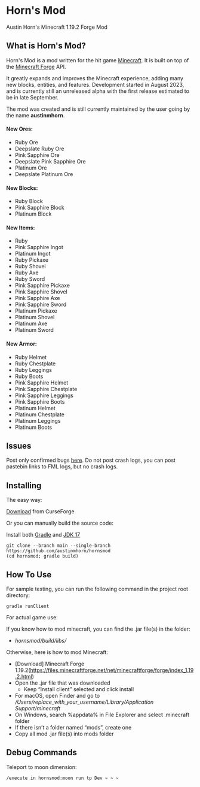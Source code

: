 # Horn's Mod 

Austin Horn's Minecraft 1.19.2 Forge Mod

## What is Horn's Mod?

Horn's Mod is a mod written for the hit game [Minecraft](https://minecraft.net/). It is built on top of the [Minecraft Forge](https://github.com/MinecraftForge) API.

It greatly expands and improves the Minecraft experience, adding many new blocks, entities, and features. Development started in August 2023, and is currently still an unreleased alpha with the first release estimated to be in late September.

The mod was created and is still currently maintained by the user going by the name **austinmhorn**.

#### New Ores:
- Ruby Ore
- Deepslate Ruby Ore
- Pink Sapphire Ore
- Deepslate Pink Sapphire Ore
- Platinum Ore
- Deepslate Platinum Ore

#### New Blocks:
- Ruby Block
- Pink Sapphire Block
- Platinum Block

#### New Items:
- Ruby
- Pink Sapphire Ingot
- Platinum Ingot
- Ruby Pickaxe
- Ruby Shovel
- Ruby Axe
- Ruby Sword
- Pink Sapphire Pickaxe
- Pink Sapphire Shovel
- Pink Sapphire Axe
- Pink Sapphire Sword
- Platinum Pickaxe
- Platinum Shovel
- Platinum Axe
- Platinum Sword

#### New Armor:
- Ruby Helmet
- Ruby Chestplate
- Ruby Leggings
- Ruby Boots
- Pink Sapphire Helmet
- Pink Sapphire Chestplate
- Pink Sapphire Leggings
- Pink Sapphire Boots
- Platinum Helmet
- Platinum Chestplate
- Platinum Leggings
- Platinum Boots

## Issues

Post only confirmed bugs [here](https://github.com/austinmhorn/hornsmod/issues). Do not post crash logs, you can post pastebin links to FML logs, but no crash logs.

## Installing

The easy way:

[Download](https://legacy.curseforge.com/minecraft/mc-mods/horns-mod) from CurseForge

Or you can manually build the source code:

Install both [Gradle](https://gradle.org/install/) and [JDK 17](https://www.oracle.com/java/technologies/downloads/#java17)

    git clone --branch main --single-branch https://github.com/austinmhorn/hornsmod
    (cd hornsmod; gradle build)

## How To Use

For sample testing, you can run the following command in the project root directory:

    gradle runClient

For actual game use:

If you know how to mod minecraft, you can find the .jar file(s) in the folder:

- *hornsmod/build/libs/*

Otherwise, here is how to mod Minecraft:

- [Download] Minecraft Forge 1.19.2(https://files.minecraftforge.net/net/minecraftforge/forge/index_1.19.2.html)
- Open the .jar file that was downloaded
  - Keep “Install client” selected and click install
- For macOS, open Finder and go to */Users/replace_with_your_username/Library/Application Support/minecraft*
- On Windows, search %appdata% in File Explorer and select .minecraft folder
- If there isn’t a folder named “mods”, create one
- Copy all mod .jar file(s) into mods folder

## Debug Commands

Teleport to moon dimension:

    /execute in hornsmod:moon run tp Dev ~ ~ ~
